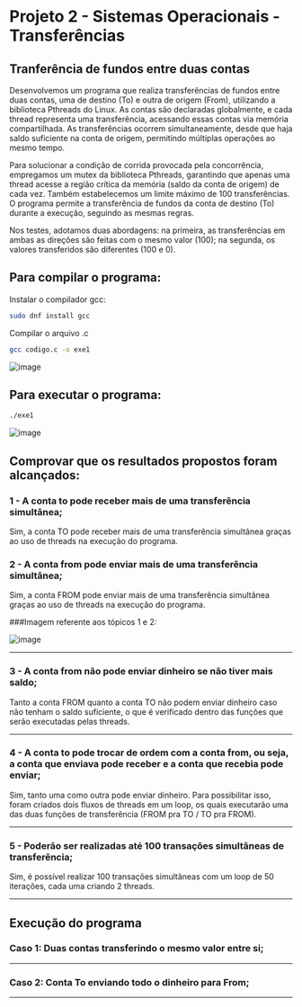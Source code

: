 # Projeto 2 - Sistemas Operacionais - Transferências
## Tranferência de fundos entre duas contas

Desenvolvemos um programa que realiza transferências de fundos entre duas contas, uma de destino (To) e outra de origem (From), utilizando a biblioteca Pthreads do Linux. As contas são declaradas globalmente, e cada thread representa uma transferência, acessando essas contas via memória compartilhada. As transferências ocorrem simultaneamente, desde que haja saldo suficiente na conta de origem, permitindo múltiplas operações ao mesmo tempo.

Para solucionar a condição de corrida provocada pela concorrência, empregamos um mutex da biblioteca Pthreads, garantindo que apenas uma thread acesse a região crítica da memória (saldo da conta de origem) de cada vez. Também estabelecemos um limite máximo de 100 transferências. O programa permite a transferência de fundos da conta de destino (To) durante a execução, seguindo as mesmas regras.

Nos testes, adotamos duas abordagens: na primeira, as transferências em ambas as direções são feitas com o mesmo valor (100); na segunda, os valores transferidos são diferentes (100 e 0).


## Para compilar o programa: 
Instalar o compilador gcc:
```bash
sudo dnf install gcc
```
Compilar o arquivo .c
```bash
gcc codigo.c -o exe1
```
![image](https://github.com/MaracujaDoMack/Sistemas-Operacionais-04G/assets/162309148/158c74a3-0073-4879-b3ce-f1909090f5dd)


## Para executar o programa:
```bash
./exe1
```
![image](https://github.com/MaracujaDoMack/Sistemas-Operacionais-04G/assets/162309148/f0d10691-9a76-42e4-8663-b96bad6dbec3)


## Comprovar que os resultados propostos foram alcançados:

### 1 - A conta to pode receber mais de uma transferência simultânea;

Sim, a conta TO pode receber mais de uma transferência simultânea graças ao uso de threads na execução do programa. 

### 2 - A conta from pode enviar mais de uma transferência simultânea;

Sim, a conta FROM pode enviar mais de uma transferência simultânea graças ao uso de threads na execução do programa.

###Imagem referente aos tópicos 1 e 2:

![image](https://github.com/MaracujaDoMack/Sistemas-Operacionais-04G/assets/162309148/30e7e56a-7203-42c3-a840-2016b1be39a8)

---------------------
### 3 -  A conta from não pode enviar dinheiro se não tiver mais saldo;

Tanto a conta FROM quanto a conta TO não podem enviar dinheiro caso não tenham o saldo suficiente, o que é verificado dentro das funções que serão executadas pelas threads.

-------------------
### 4 - A conta to pode trocar de ordem com a conta from, ou seja, a conta que enviava pode receber e a conta que recebia pode enviar;

Sim, tanto uma como outra pode enviar dinheiro. Para possibilitar isso, foram criados dois fluxos de threads em um loop, os quais executarão uma das duas funções de transferência (FROM pra TO / TO pra FROM).

------------------
### 5 - Poderão ser realizadas até 100 transações simultâneas de transferência;

Sim, é possível realizar 100 transações simultâneas com um loop de 50 iterações, cada uma criando 2 threads.

----------------
## Execução do programa
### Caso 1: Duas contas transferindo o mesmo valor entre si;
------------
### Caso 2: Conta To enviando todo o dinheiro para From;
------------------------

